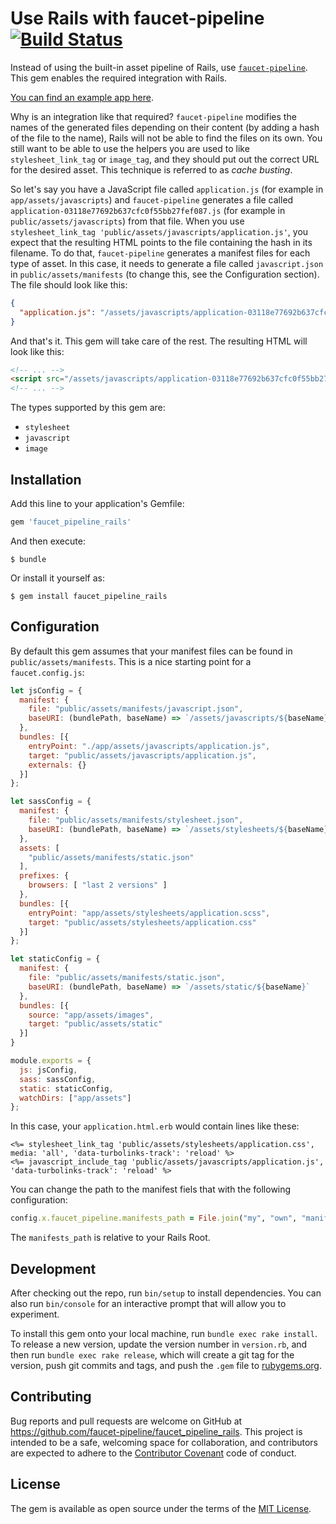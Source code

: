 # Use Rails with faucet-pipeline [![Build Status](https://travis-ci.org/faucet-pipeline/faucet_pipeline_rails.svg)](https://travis-ci.org/faucet-pipeline/faucet_pipeline_rails)

Instead of using the built-in asset pipeline of Rails, use
[`faucet-pipeline`](https://github.com/faucet-pipeline/faucet-pipeline). This
gem enables the required integration with Rails.

[You can find an example app
here](https://github.com/faucet-pipeline/faucet_pipeline_rails_example).

Why is an integration like that required? `faucet-pipeline` modifies the names
of the generated files depending on their content (by adding a hash of the file
to the name), Rails will not be able to find the files on its own. You still
want to be able to use the helpers you are used to like `stylesheet_link_tag`
or `image_tag`, and they should put out the correct URL for the desired asset.
This technique is referred to as *cache busting*.

So let's say you have a JavaScript file called `application.js` (for example in
`app/assets/javascripts`) and `faucet-pipeline` generates a file called
`application-03118e77692b637cfc0f55bb27fef087.js` (for example in
`public/assets/javascripts`) from that file. When you use `stylesheet_link_tag
'public/assets/javascripts/application.js'`, you expect that the resulting HTML
points to the file containing the hash in its filename. To do that,
`faucet-pipeline` generates a manifest files for each type of asset. In this
case, it needs to generate a file called `javascript.json` in
`public/assets/manifests` (to change this, see the Configuration section). The
file should look like this:

```json
{
  "application.js": "/assets/javascripts/application-03118e77692b637cfc0f55bb27fef087.js"
}
```

And that's it. This gem will take care of the rest. The resulting HTML will look like this:

```html
<!-- ... -->
<script src="/assets/javascripts/application-03118e77692b637cfc0f55bb27fef087.js" data-turbolinks-track="reload"></script>
<!-- ... -->
```

The types supported by this gem are:

* `stylesheet`
* `javascript`
* `image`

## Installation

Add this line to your application's Gemfile:

```ruby
gem 'faucet_pipeline_rails'
```

And then execute:

```
$ bundle
```

Or install it yourself as:

```
$ gem install faucet_pipeline_rails
```

## Configuration

By default this gem assumes that your manifest files can be found in
`public/assets/manifests`. This is a nice starting point for a `faucet.config.js`:

```js
let jsConfig = {
  manifest: {
    file: "public/assets/manifests/javascript.json",
    baseURI: (bundlePath, baseName) => `/assets/javascripts/${baseName}`
  },
  bundles: [{
    entryPoint: "./app/assets/javascripts/application.js",
    target: "public/assets/javascripts/application.js",
    externals: {}
  }]
};

let sassConfig = {
  manifest: {
    file: "public/assets/manifests/stylesheet.json",
    baseURI: (bundlePath, baseName) => `/assets/stylesheets/${baseName}`
  },
  assets: [
    "public/assets/manifests/static.json"
  ],
  prefixes: {
    browsers: [ "last 2 versions" ]
  },
  bundles: [{
    entryPoint: "app/assets/stylesheets/application.scss",
    target: "public/assets/stylesheets/application.css"
  }]
};

let staticConfig = {
  manifest: {
    file: "public/assets/manifests/static.json",
    baseURI: (bundlePath, baseName) => `/assets/static/${baseName}`
  },
  bundles: [{
    source: "app/assets/images",
    target: "public/assets/static"
  }]
}

module.exports = {
  js: jsConfig,
  sass: sassConfig,
  static: staticConfig,
  watchDirs: ["app/assets"]
};
```

In this case, your `application.html.erb` would contain lines like these:

```erb
<%= stylesheet_link_tag 'public/assets/stylesheets/application.css', media: 'all', 'data-turbolinks-track': 'reload' %>
<%= javascript_include_tag 'public/assets/javascripts/application.js', 'data-turbolinks-track': 'reload' %>
```

You can change the path to the manifest fiels that with the following
configuration:

```ruby
config.x.faucet_pipeline.manifests_path = File.join("my", "own", "manifests", "path")
```

The `manifests_path` is relative to your Rails Root.

## Development

After checking out the repo, run `bin/setup` to install dependencies. You can
also run `bin/console` for an interactive prompt that will allow you to
experiment.

To install this gem onto your local machine, run `bundle exec rake install`. To
release a new version, update the version number in `version.rb`, and then run
`bundle exec rake release`, which will create a git tag for the version, push
git commits and tags, and push the `.gem` file to
[rubygems.org](https://rubygems.org).

## Contributing

Bug reports and pull requests are welcome on GitHub at
https://github.com/faucet-pipeline/faucet_pipeline_rails. This project is
intended to be a safe, welcoming space for collaboration, and contributors are
expected to adhere to the [Contributor
Covenant](http://contributor-covenant.org) code of conduct.

## License

The gem is available as open source under the terms of the [MIT
License](http://opensource.org/licenses/MIT).
